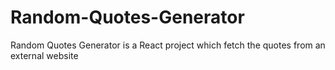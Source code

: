 # Random-Quotes-Generator
Random Quotes Generator is a React project which fetch the quotes from an external website 
